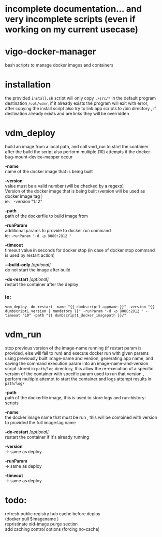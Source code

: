 # incomplete documentation... and very incomplete scripts (even if working on my current usecase)

# vigo-docker-manager
bash scripts to manage docker images and containers

# installation  
the provided `install.sh` script will only copy `./src/*` in
the default program destination `/opt/vdm/`, if it already exists
the program will exit with error, after copying the install script also try to link
app scripts to /bin directory , if destination already exists and are links they will be overridden


# vdm_deploy

build an image from a local path, and call vmd_run to start the container after the build 
the script also perform multiple (10) attempts if the docker-bug-mount-device-mapper occur
 

**-name**  
 name of the docker image that is being built  

**-version**  
value must be a valid number (will be checked by a regexp)  
Version of the docker image that is being built (version will be used as docker image tag )  
ie: ` -version "1.12"  

**-path**  
 path of the dockerfile to build image from  

**-runParam**  
  additional params to provide to docker run command  
  ie: ` -runParam "-d -p 8080:2812 " `  

**-timeout**  
 timeout value in seconds for docker stop (in case of docker stop command is used by restart action)  

**--build-only** *[optional]*  
 do not start the image after build  

**-do-restart** *[optional]*  
 restart the container after the deploy  


### ie:
`
vdm_deploy -do-restart -name "{{ dumbscript1_appname }}" -version "{{ dumbscript1_version | mandatory }}" -runParam "-d -p 8080:2812 " -timeout "10" -path "{{ dumbscript1_docker_imagepath }}/"
`


# vdm_run    
stop previous version of the image-name running (if restart param is provided, else will fail to run) and execute docker run with given params using previously built image-name and version,
 generating app name, and saving the command execution param into an image-name-and-version script
 stored in `path/log` directory, this allow the re-execution of a specific version of the container with specific param used to run that version
 , perform multiple attempt to start the container and logs attempt results in `path/log/`

**-path**  
 path of the dockerfile image, this is used to store logs and run-history-scripts
    
**-name**  
 the docker image name that must be run , this will be combined with version to provided the full image:tag name   
  
**-do-restart** *[optional]*  
 restart the container if it's already running   

**-version**  
 -> same as deploy  
 
**-runParam**  
  -> same as deploy

**-timeout**  
  -> same as deploy


# todo:
refresh public registry hub cache before deploy  
(docker pull $imagename )  
repristinate old-image purge section  
add caching control options (forcing no-cache)     
